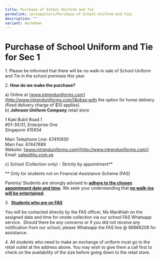 ```yaml
---
title: Purchase of School Uniform and Tie
permalink: /prospectors/Purchase-of-School-Uniform-and-Tie/
description: ""
variant: markdown
---
```

Purchase of School Uniform and Tie for Sec 1
==================================

1.&nbsp;Please be informed that there will be no walk-in sale of School Uniform and Tie in the school premises this year.

2.&nbsp;<b>How do we make the purchase?</b>

a)&nbsp;Online at&nbsp;[www.intrenduniforms.com](http://www.intrenduniforms.com/)&nbsp;with the option for home delivery (fixed delivery charge of $10 applies). <br>
b)&nbsp;<b>Johnson Uniform Company</b>&nbsp;retail store

 1 Kaki Bukit Road 1 <br>
 #01-30/31, Enterprise One <br>
 Singapore 415934
 
 Main Telephone Line: 67410930 <br>
Main Fax: 67447689 <br>
Website:&nbsp;[www.intrenduniforms.com](http://www.intrenduniforms.com/) <br>
 Email:&nbsp;sales@itu.com.sg

c)&nbsp;School (Collection only) - Strictly by appointment\*\*

\*\* Only for students not on Financial Assistance Scheme (FAS)  

Parents/ Students are strongly advised to&nbsp;<u><b>adhere to the chosen appointment date and time</b></u>. We seek your understanding that&nbsp;<u><b>no walk-ins will be entertained</b></u>.

3.&nbsp;&nbsp;<u><b>Students who are on FAS</b></u>  

You&nbsp;will be contacted directly by the FAS officer, Ms Mardhiah on the assigned date and time for onsite collection via our school FAS Whatsapp service.&nbsp; Should there be any concerns or if you did not receive any notification from our school, please Whatsapp the FAS line @ 86866208 for assistance.

4\. All students who need to make an exchange of uniform must go to the retail outlet at the address above. You may wish to give them a call first to check on the availability of the size before going down to the retail store.